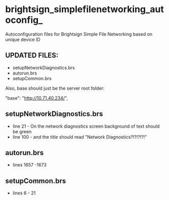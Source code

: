 # brightsign_simplefilenetworking_autoconfig_
Autoconfiguration files for Brightsign Simple File Networking based on unique device ID


## UPDATED FILES:
* setupNetworkDiagnostics.brs
* autorun.brs
* setupCommon.brs

Also, base should just be the server root folder:

"base": "http://10.71.40.234/",

## setupNetworkDiagnostics.brs
* line 21 - On the network diagnostics screen background of text should be green
* line 100 - and the title should read  "Network Diagnostics?!?!?!?!"

## autorun.brs
* lines 1657 -1673

## setupCommon.brs
* lines 6 - 21
